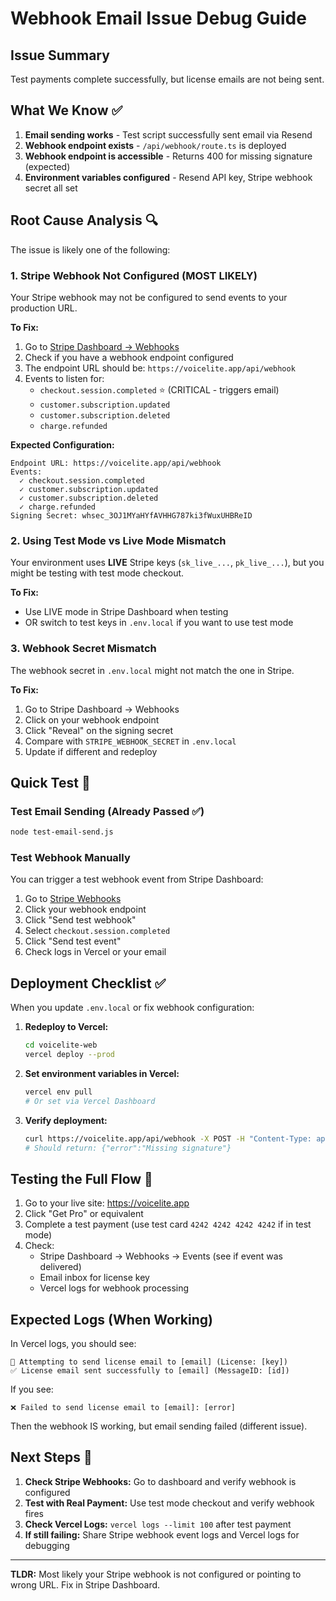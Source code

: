 # Webhook Email Issue Debug Guide

## Issue Summary
Test payments complete successfully, but license emails are not being sent.

## What We Know ✅
1. **Email sending works** - Test script successfully sent email via Resend
2. **Webhook endpoint exists** - `/api/webhook/route.ts` is deployed
3. **Webhook endpoint is accessible** - Returns 400 for missing signature (expected)
4. **Environment variables configured** - Resend API key, Stripe webhook secret all set

## Root Cause Analysis 🔍

The issue is likely one of the following:

### 1. **Stripe Webhook Not Configured** (MOST LIKELY)
Your Stripe webhook may not be configured to send events to your production URL.

**To Fix:**
1. Go to [Stripe Dashboard → Webhooks](https://dashboard.stripe.com/webhooks)
2. Check if you have a webhook endpoint configured
3. The endpoint URL should be: `https://voicelite.app/api/webhook`
4. Events to listen for:
   - `checkout.session.completed` ⭐ (CRITICAL - triggers email)
   - `customer.subscription.updated`
   - `customer.subscription.deleted`
   - `charge.refunded`

**Expected Configuration:**
```
Endpoint URL: https://voicelite.app/api/webhook
Events:
  ✓ checkout.session.completed
  ✓ customer.subscription.updated
  ✓ customer.subscription.deleted
  ✓ charge.refunded
Signing Secret: whsec_3OJ1MYaHYfAVHHG787ki3fWuxUHBReID
```

### 2. **Using Test Mode vs Live Mode Mismatch**
Your environment uses **LIVE** Stripe keys (`sk_live_...`, `pk_live_...`), but you might be testing with test mode checkout.

**To Fix:**
- Use LIVE mode in Stripe Dashboard when testing
- OR switch to test keys in `.env.local` if you want to use test mode

### 3. **Webhook Secret Mismatch**
The webhook secret in `.env.local` might not match the one in Stripe.

**To Fix:**
1. Go to Stripe Dashboard → Webhooks
2. Click on your webhook endpoint
3. Click "Reveal" on the signing secret
4. Compare with `STRIPE_WEBHOOK_SECRET` in `.env.local`
5. Update if different and redeploy

## Quick Test 🧪

### Test Email Sending (Already Passed ✅)
```bash
node test-email-send.js
```

### Test Webhook Manually
You can trigger a test webhook event from Stripe Dashboard:

1. Go to [Stripe Webhooks](https://dashboard.stripe.com/webhooks)
2. Click your webhook endpoint
3. Click "Send test webhook"
4. Select `checkout.session.completed`
5. Click "Send test event"
6. Check logs in Vercel or your email

## Deployment Checklist ✅

When you update `.env.local` or fix webhook configuration:

1. **Redeploy to Vercel:**
   ```bash
   cd voicelite-web
   vercel deploy --prod
   ```

2. **Set environment variables in Vercel:**
   ```bash
   vercel env pull
   # Or set via Vercel Dashboard
   ```

3. **Verify deployment:**
   ```bash
   curl https://voicelite.app/api/webhook -X POST -H "Content-Type: application/json" -d '{}' -v
   # Should return: {"error":"Missing signature"}
   ```

## Testing the Full Flow 🔄

1. Go to your live site: https://voicelite.app
2. Click "Get Pro" or equivalent
3. Complete a test payment (use test card `4242 4242 4242 4242` if in test mode)
4. Check:
   - Stripe Dashboard → Webhooks → Events (see if event was delivered)
   - Email inbox for license key
   - Vercel logs for webhook processing

## Expected Logs (When Working)

In Vercel logs, you should see:
```
📧 Attempting to send license email to [email] (License: [key])
✅ License email sent successfully to [email] (MessageID: [id])
```

If you see:
```
❌ Failed to send license email to [email]: [error]
```

Then the webhook IS working, but email sending failed (different issue).

## Next Steps 🎯

1. **Check Stripe Webhooks:** Go to dashboard and verify webhook is configured
2. **Test with Real Payment:** Use test mode checkout and verify webhook fires
3. **Check Vercel Logs:** `vercel logs --limit 100` after test payment
4. **If still failing:** Share Stripe webhook event logs and Vercel logs for debugging

---

**TLDR:** Most likely your Stripe webhook is not configured or pointing to wrong URL. Fix in Stripe Dashboard.
